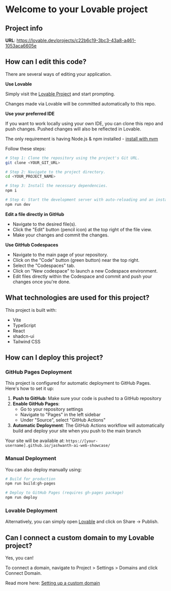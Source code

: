 # Welcome to your Lovable project

## Project info

**URL**: https://lovable.dev/projects/c22b6c19-3bc3-43a8-a461-1053aca6605e

## How can I edit this code?

There are several ways of editing your application.

**Use Lovable**

Simply visit the [Lovable Project](https://lovable.dev/projects/c22b6c19-3bc3-43a8-a461-1053aca6605e) and start prompting.

Changes made via Lovable will be committed automatically to this repo.

**Use your preferred IDE**

If you want to work locally using your own IDE, you can clone this repo and push changes. Pushed changes will also be reflected in Lovable.

The only requirement is having Node.js & npm installed - [install with nvm](https://github.com/nvm-sh/nvm#installing-and-updating)

Follow these steps:

```sh
# Step 1: Clone the repository using the project's Git URL.
git clone <YOUR_GIT_URL>

# Step 2: Navigate to the project directory.
cd <YOUR_PROJECT_NAME>

# Step 3: Install the necessary dependencies.
npm i

# Step 4: Start the development server with auto-reloading and an instant preview.
npm run dev
```

**Edit a file directly in GitHub**

- Navigate to the desired file(s).
- Click the "Edit" button (pencil icon) at the top right of the file view.
- Make your changes and commit the changes.

**Use GitHub Codespaces**

- Navigate to the main page of your repository.
- Click on the "Code" button (green button) near the top right.
- Select the "Codespaces" tab.
- Click on "New codespace" to launch a new Codespace environment.
- Edit files directly within the Codespace and commit and push your changes once you're done.

## What technologies are used for this project?

This project is built with:

- Vite
- TypeScript
- React
- shadcn-ui
- Tailwind CSS

## How can I deploy this project?

### GitHub Pages Deployment

This project is configured for automatic deployment to GitHub Pages. Here's how to set it up:

1. **Push to GitHub**: Make sure your code is pushed to a GitHub repository
2. **Enable GitHub Pages**: 
   - Go to your repository settings
   - Navigate to "Pages" in the left sidebar
   - Under "Source", select "GitHub Actions"
3. **Automatic Deployment**: The GitHub Actions workflow will automatically build and deploy your site when you push to the main branch

Your site will be available at: `https://[your-username].github.io/jashwanth-ai-web-showcase/`

### Manual Deployment

You can also deploy manually using:

```sh
# Build for production
npm run build:gh-pages

# Deploy to GitHub Pages (requires gh-pages package)
npm run deploy
```

### Lovable Deployment

Alternatively, you can simply open [Lovable](https://lovable.dev/projects/c22b6c19-3bc3-43a8-a461-1053aca6605e) and click on Share -> Publish.

## Can I connect a custom domain to my Lovable project?

Yes, you can!

To connect a domain, navigate to Project > Settings > Domains and click Connect Domain.

Read more here: [Setting up a custom domain](https://docs.lovable.dev/tips-tricks/custom-domain#step-by-step-guide)
